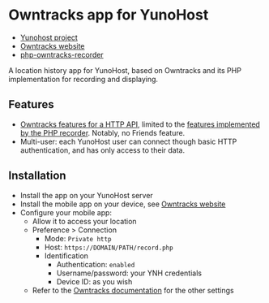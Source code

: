 # Owntracks app for YunoHost

- [Yunohost project](https://yunohost.org)
- [Owntracks website](http://owntracks.org)
- [php-owntracks-recorder](https://github.com/tomyvi/php-owntracks-recorder)

A location history app for YunoHost, based on Owntracks and its PHP implementation for recording and displaying.

## Features

- [Owntracks features for a HTTP API](http://owntracks.org/booklet/tech/http/), limited to the [features implemented by the PHP recorder](https://github.com/tomyvi/php-owntracks-recorder#features). Notably, no Friends feature.
- Multi-user: each YunoHost user can connect though basic HTTP authentication, and has only access to their data.

## Installation

- Install the app on your YunoHost server
- Install the mobile app on your device, see [Owntracks website](http://owntracks.org)
- Configure your mobile app:
  - Allow it to access your location
  - Preference > Connection
    - Mode: `Private http`
    - Host: `https://DOMAIN/PATH/record.php`
    - Identification
       - Authentication: `enabled`
       - Username/password: your YNH credentials
       - Device ID: as you wish
   - Refer to the [Owntracks documentation](http://owntracks.org/booklet) for the other settings
